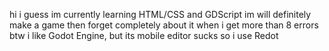 hi i guess
im currently learning HTML/CSS and GDScript
im will definitely make a game then forget completely about it when i get more than 8 errors
btw i like Godot Engine, but its mobile editor sucks so i use Redot
